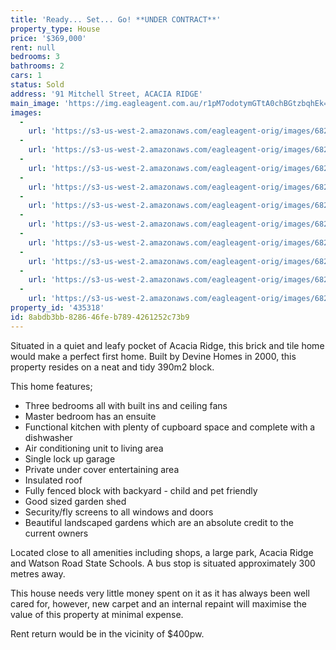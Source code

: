 ```yaml
---
title: 'Ready... Set... Go! **UNDER CONTRACT**'
property_type: House
price: '$369,000'
rent: null
bedrooms: 3
bathrooms: 2
cars: 1
status: Sold
address: '91 Mitchell Street, ACACIA RIDGE'
main_image: 'https://img.eagleagent.com.au/r1pM7odotymGTtA0chBGtzbqhEk=/1280x854/smart/https://s3-us-west-2.amazonaws.com/eagleagent-orig/images/6823163/118294267-image-M.jpg'
images:
  -
    url: 'https://s3-us-west-2.amazonaws.com/eagleagent-orig/images/6823172/118294267-image-I.jpg'
  -
    url: 'https://s3-us-west-2.amazonaws.com/eagleagent-orig/images/6823171/118294267-image-H.jpg'
  -
    url: 'https://s3-us-west-2.amazonaws.com/eagleagent-orig/images/6823170/118294267-image-G.jpg'
  -
    url: 'https://s3-us-west-2.amazonaws.com/eagleagent-orig/images/6823169/118294267-image-F.jpg'
  -
    url: 'https://s3-us-west-2.amazonaws.com/eagleagent-orig/images/6823168/118294267-image-E.jpg'
  -
    url: 'https://s3-us-west-2.amazonaws.com/eagleagent-orig/images/6823167/118294267-image-D.jpg'
  -
    url: 'https://s3-us-west-2.amazonaws.com/eagleagent-orig/images/6823166/118294267-image-C.jpg'
  -
    url: 'https://s3-us-west-2.amazonaws.com/eagleagent-orig/images/6823165/118294267-image-B.jpg'
  -
    url: 'https://s3-us-west-2.amazonaws.com/eagleagent-orig/images/6823164/118294267-image-A.jpg'
  -
    url: 'https://s3-us-west-2.amazonaws.com/eagleagent-orig/images/6823163/118294267-image-M.jpg'
property_id: '435318'
id: 8abdb3bb-8286-46fe-b789-4261252c73b9
---
```

Situated in a quiet and leafy pocket of Acacia Ridge, this brick and tile home would make a perfect first home. Built by Devine Homes in 2000, this property resides on a neat and tidy 390m2 block.

This home features;
*  Three bedrooms all with built ins and ceiling fans
*  Master bedroom has an ensuite
*  Functional kitchen with plenty of cupboard space and complete with a dishwasher
*  Air conditioning unit to living area
*  Single lock up garage
*  Private under cover entertaining area
*  Insulated roof
*  Fully fenced block with backyard - child and pet friendly
*  Good sized garden shed
*  Security/fly screens to all windows and doors
*  Beautiful landscaped gardens which are an absolute credit to the current owners

Located close to all amenities including shops, a large park, Acacia Ridge and Watson Road State Schools. A bus stop is situated approximately 300 metres away.

This house needs very little money spent on it as it has always been well cared for, however, new carpet and an internal repaint will maximise the value of this property at minimal expense.

Rent return would be in the vicinity of $400pw.